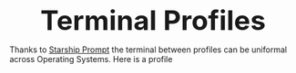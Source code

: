 <p align="center"><font size="12px"><b>
        Terminal Profiles
</b></font></p>

Thanks to [Starship Prompt](https://github.com/starship/starship) the terminal between profiles can be uniformal across Operating Systems. Here is a profile